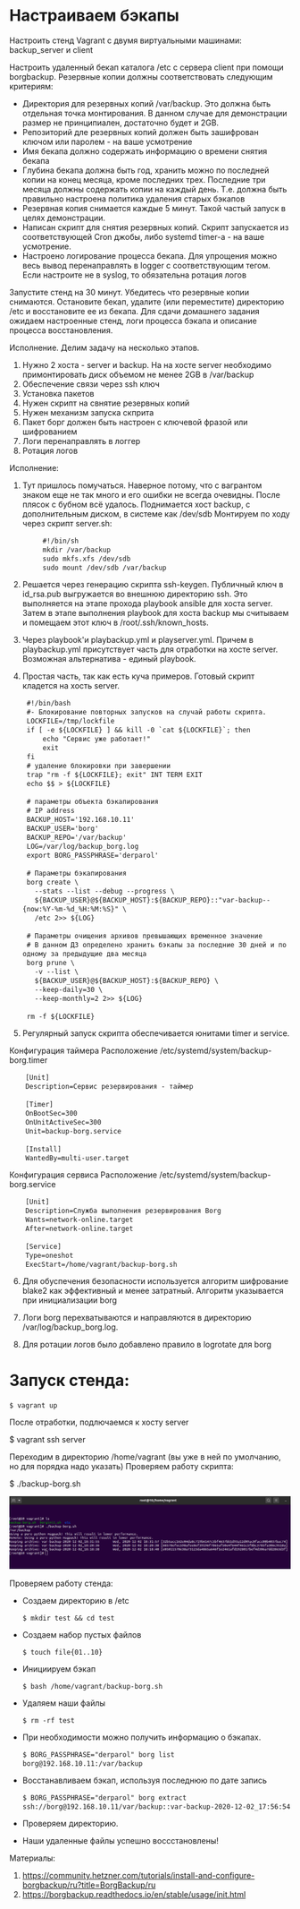 # Настраиваем бэкапы
Настроить стенд Vagrant с двумя виртуальными машинами: backup_server и client

Настроить удаленный бекап каталога /etc c сервера client при помощи borgbackup. Резервные копии должны соответствовать следующим критериям:

- Директория для резервных копий /var/backup. Это должна быть отдельная точка монтирования. В данном случае для демонстрации размер не принципиален, достаточно будет и 2GB.
- Репозиторий дле резервных копий должен быть зашифрован ключом или паролем - на ваше усмотрение
- Имя бекапа должно содержать информацию о времени снятия бекапа
- Глубина бекапа должна быть год, хранить можно по последней копии на конец месяца, кроме последних трех. Последние три месяца должны содержать копии на каждый день. Т.е. должна быть правильно настроена политика удаления старых бэкапов
- Резервная копия снимается каждые 5 минут. Такой частый запуск в целях демонстрации.
- Написан скрипт для снятия резервных копий. Скрипт запускается из соответствующей Cron джобы, либо systemd timer-а - на ваше усмотрение.
- Настроено логирование процесса бекапа. Для упрощения можно весь вывод перенаправлять в logger с соответствующим тегом. Если настроите не в syslog, то обязательна ротация логов

Запустите стенд на 30 минут. Убедитесь что резервные копии снимаются. Остановите бекап, удалите (или переместите) директорию /etc и восстановите ее из бекапа. Для сдачи домашнего задания ожидаем настроенные стенд, логи процесса бэкапа и описание процесса восстановления.


Исполнение.
Делим задачу на несколько этапов.
1. Нужно 2 хоста - server и backup. На на хосте server необходимо примонтировать диск объемом не менее 2GB в /var/backup
2. Обеспечение связи через ssh ключ
3. Установка пакетов
4. Нужен скрипт на свнятие резервных копий
5. Нужен механизм запуска скприта
6. Пакет борг должен быть настроен с ключевой фразой или шифрованием
7. Логи перенаправлять в логгер
8. Ротация логов

Исполнение:

1. Тут пришлось помучаться. Наверное потому, что с вагрантом знаком еще не так много и его ошибки не всегда очевидны. После плясок с бубном всё удалось. Поднимается хост backup, с дополнительным диском, в системе как /dev/sdb
Монтируем по ходу через скрипт server.sh:
      
            #!/bin/sh
            mkdir /var/backup
            sudo mkfs.xfs /dev/sdb
            sudo mount /dev/sdb /var/backup

2. Решается через генерацию скрипта ssh-keygen. Публичный ключ в id_rsa.pub выгружается во внешнюю директорию ssh. Это выполняется на этапе прохода playbook ansible для хоста server. Затем в этапе выполнения playbook для хоста backup мы считываем и помещаем этот ключ в /root/.ssh/known_hosts.
3. Через playbook'и playbackup.yml и playserver.yml. Причем в playbackup.yml присутствует часть для отработки на хосте server. Возможная альтернатива - единый playbook.
4. Простая часть, так как есть куча примеров. Готовый скрипт кладется на хость server.

        #!/bin/bash
        #- Блокирование повторных запусков на случай работы скрипта.
        LOCKFILE=/tmp/lockfile
        if [ -e ${LOCKFILE} ] && kill -0 `cat ${LOCKFILE}`; then
            echo "Сервис уже работает!"
            exit
        fi
        # удаление блокировки при завершении
        trap "rm -f ${LOCKFILE}; exit" INT TERM EXIT
        echo $$ > ${LOCKFILE}
        
        # параметры объекта бэкапирования
        # IP address
        BACKUP_HOST='192.168.10.11'
        BACKUP_USER='borg'
        BACKUP_REPO='/var/backup'
        LOG=/var/log/backup_borg.log
        export BORG_PASSPHRASE='derparol'
        
        # Параметры бэкапирования
        borg create \
          --stats --list --debug --progress \
          ${BACKUP_USER}@${BACKUP_HOST}:${BACKUP_REPO}::"var-backup--{now:%Y-%m-%d_%H:%M:%S}" \
          /etc 2>> ${LOG}
        
        # Параметры очищения архивов превышающих временное значение
        # В данном ДЗ определено хранить бэкапы за последние 30 дней и по одному за предыдущие два месяца
        borg prune \
          -v --list \
          ${BACKUP_USER}@${BACKUP_HOST}:${BACKUP_REPO} \
          --keep-daily=30 \
          --keep-monthly=2 2>> ${LOG}
        
        rm -f ${LOCKFILE}

5. Регулярный запуск скрипта обеспечивается юнитами timer и service. 

Конфигурация таймера
Расположение  /etc/systemd/system/backup-borg.timer

        [Unit]
        Description=Сервис резервирования - таймер

        [Timer]
        OnBootSec=300
        OnUnitActiveSec=300
        Unit=backup-borg.service

        [Install]
        WantedBy=multi-user.target


Конфигурация сервиса
Расположение /etc/systemd/system/backup-borg.service
        
        [Unit]
        Description=Служба выполнения резервирования Borg
        Wants=network-online.target
        After=network-online.target

        [Service]
        Type=oneshot
        ExecStart=/home/vagrant/backup-borg.sh

6. Для обуспечения безопасности используется алгоритм шифрование blake2 как эффективный и менее затратный. Алгоритм указывается при инициализации borg

7. Логи borg перехватываются и направляются в директорию /var/log/backup_borg.log. 
8. Для ротации логов было добавлено правило в logrotate для borg

# Запуск стенда:
    
    $ vagrant up

После отработки, подлючаемся к хосту server

$ vagrant ssh server

Переходим в директорию /home/vagrant (вы уже в ней по умолчанию, но для порядка надо указать)
Проверяем работу скрипта:

$ ./backup-borg.sh

![Отработка скрипта](https://github.com/RaibeartRuadh/backup/blob/main/backup.png)

Проверяем работу стенда:

- Создаем директорию в /etc

      $ mkdir test && cd test

- Создаем набор пустых файлов

      $ touch file{01..10}

- Инициируем бэкап

      $ bash /home/vagrant/backup-borg.sh

- Удаляем наши файлы

      $ rm -rf test

- При необходимости можно получить информацию о бэкапах.
      
      $ BORG_PASSPHRASE="derparol" borg list borg@192.168.10.11:/var/backup

- Восстанавливаем бэкап, используя последнюю по дате запись
      
      $ BORG_PASSPHRASE="derparol" borg extract ssh://borg@192.168.10.11/var/backup::var-backup-2020-12-02_17:56:54

- Проверяем директорию.
- Наши удаленные файлы успешно воссстановлены!


Материалы:
1. https://community.hetzner.com/tutorials/install-and-configure-borgbackup/ru?title=BorgBackup/ru
2. https://borgbackup.readthedocs.io/en/stable/usage/init.html

